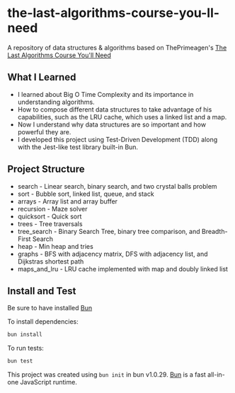 # the-last-algorithms-course-you-ll-need

A repository of data structures & algorithms based on ThePrimeagen's [The Last Algorithms Course You'll Need](https://frontendmasters.com/courses/algorithms/)

## What I Learned

- I learned about Big O Time Complexity and its importance in understanding algorithms.
- How to compose different data structures to take advantage of his capabilities, such as the LRU cache, which uses a linked list and a map.
- Now I understand why data structures are so important and how powerful they are.
- I developed this project using Test-Driven Development (TDD) along with the Jest-like test library built-in Bun.

## Project Structure

- search - Linear search, binary search, and two crystal balls problem
- sort - Bubble sort, linked list, queue, and stack
- arrays - Array list and array buffer
- recursion - Maze solver
- quicksort - Quick sort
- trees - Tree traversals
- tree_search - Binary Search Tree, binary tree comparison, and Breadth-First Search
- heap - Min heap and tries
- graphs - BFS with adjacency matrix, DFS with adjacency list, and Dijkstras shortest path
- maps_and_lru - LRU cache implemented with map and doubly linked list

## Install and Test

Be sure to have installed [Bun](https://bun.sh/docs/installation)

To install dependencies:

```bash
bun install
```

To run tests:

```bash
bun test
```

This project was created using `bun init` in bun v1.0.29. [Bun](https://bun.sh) is a fast all-in-one JavaScript runtime.
